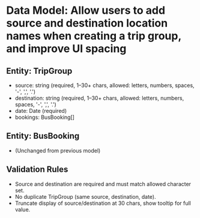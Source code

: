 # Data Model: Allow users to add source and destination location names when creating a trip group, and improve UI spacing

## Entity: TripGroup
- source: string (required, 1–30+ chars, allowed: letters, numbers, spaces, '-', ',', '.')
- destination: string (required, 1–30+ chars, allowed: letters, numbers, spaces, '-', ',', '.')
- date: Date (required)
- bookings: BusBooking[]

## Entity: BusBooking
- (Unchanged from previous model)

## Validation Rules
- Source and destination are required and must match allowed character set.
- No duplicate TripGroup (same source, destination, date).
- Truncate display of source/destination at 30 chars, show tooltip for full value.
